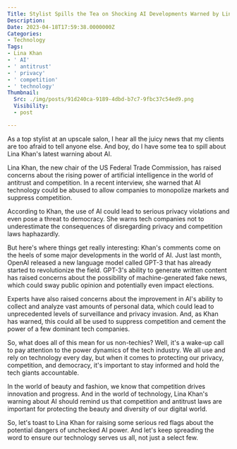 ```yaml
---
Title: Stylist Spills the Tea on Shocking AI Developments Warned by Lina Khan
Description: 
Date: 2023-04-18T17:59:38.0000000Z
Categories:
- Technology
Tags:
- Lina Khan
- ' AI'
- ' antitrust'
- ' privacy'
- ' competition'
- ' technology'
Thumbnail:
  Src: ./img/posts/91d240ca-9189-4dbd-b7c7-9fbc37c54ed9.png
  Visibility:
  - post

---
```

As a top stylist at an upscale salon, I hear all the juicy news that my clients are too afraid to tell anyone else. And boy, do I have some tea to spill about Lina Khan's latest warning about AI. 

Lina Khan, the new chair of the US Federal Trade Commission, has raised concerns about the rising power of artificial intelligence in the world of antitrust and competition. In a recent interview, she warned that AI technology could be abused to allow companies to monopolize markets and suppress competition. 

According to Khan, the use of AI could lead to serious privacy violations and even pose a threat to democracy. She warns tech companies not to underestimate the consequences of disregarding privacy and competition laws haphazardly. 

But here's where things get really interesting: Khan's comments come on the heels of some major developments in the world of AI. Just last month, OpenAI released a new language model called GPT-3 that has already started to revolutionize the field. GPT-3's ability to generate written content has raised concerns about the possibility of machine-generated fake news, which could sway public opinion and potentially even impact elections. 

Experts have also raised concerns about the improvement in AI's ability to collect and analyze vast amounts of personal data, which could lead to unprecedented levels of surveillance and privacy invasion. And, as Khan has warned, this could all be used to suppress competition and cement the power of a few dominant tech companies. 

So, what does all of this mean for us non-techies? Well, it's a wake-up call to pay attention to the power dynamics of the tech industry. We all use and rely on technology every day, but when it comes to protecting our privacy, competition, and democracy, it's important to stay informed and hold the tech giants accountable. 

In the world of beauty and fashion, we know that competition drives innovation and progress. And in the world of technology, Lina Khan's warning about AI should remind us that competition and antitrust laws are important for protecting the beauty and diversity of our digital world. 

So, let's toast to Lina Khan for raising some serious red flags about the potential dangers of unchecked AI power. And let's keep spreading the word to ensure our technology serves us all, not just a select few.